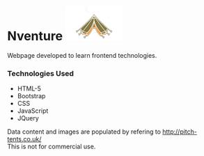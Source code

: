 # Nventure ![GitHub Logo](/images/logo-combined.png)

Webpage developed to learn frontend technologies.

### Technologies Used  
  * HTML-5
  * Bootstrap 
  * CSS
  * JavaScript 
  * JQuery
  
Data content and images are populated by refering to http://pitch-tents.co.uk/  <br/>
This is not for commercial use. <br/>
